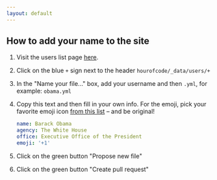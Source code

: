 ```yaml
---
layout: default
---
```


## How to add your name to the site

1.  Visit the users list page [here](https://github.com/18F/hourofcode/tree/gh-pages/_data/users).
1.  Click on the blue `+` sign next to the header `hourofcode/_data/users/+`
1.  In the "Name your file..." box, add your username and then `.yml`, for example: `obama.yml`
1.  Copy this text and then fill in your own info. For the emoji, pick your favorite emoji icon [from this list](http://www.emoji-cheat-sheet.com/) – and be original!

    ```yaml
    name: Barack Obama
    agency: The White House
    office: Executive Office of the President
    emoji: '+1'
    ```

1.  Click on the green button "Propose new file"
1.  Click on the green button "Create pull request"
